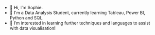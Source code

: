 - 👋 Hi, I’m Sophie.
- 📖 I'm a Data Analysis Student, currently learning Tableau, Power BI, Python and SQL.
- 👀 I’m interested in learning further techniques and languages to assist with data visualisation!

<!---
Sophkfw/Sophkfw is a ✨ special ✨ repository because its `README.md` (this file) appears on your GitHub profile.
You can click the Preview link to take a look at your changes.
--->
